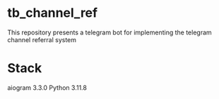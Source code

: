 # tb_channel_ref
This repository presents a telegram bot for implementing the telegram channel referral system
# Stack
aiogram 3.3.0
Python  3.11.8